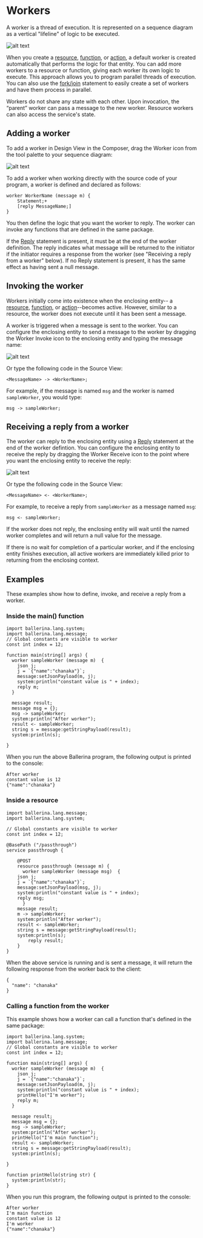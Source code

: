 # Workers

A worker is a thread of execution. It is represented on a sequence diagram as a vertical "lifeline" of logic to be executed. 

![alt text](../images/worker-lifeline.png "The default worker in a resource")

When you create a [resource](resources.md), [function](functions.md), or [action](actions.md), a default worker is created automatically that performs the logic for that entity. You can add more workers to a resource or function, giving each worker its own logic to execute. This approach allows you to program parallel threads of execution. You can also use the [fork/join](statements.md#forkjoin) statement to easily create a set of workers and have them process in parallel.

Workers do not share any state with each other. Upon invocation, the “parent” worker can pass a message to the new worker. Resource workers can also access the service's state.

## Adding a worker

To add a worker in Design View in the Composer, drag the Worker icon from the tool palette to your sequence diagram:

![alt text](../images/icons/worker.png "Worker icon")

To add a worker when working directly with the source code of your program, a worker is defined and declared as follows:

```
worker WorkerName (message m) {
    Statement;+
    [reply MessageName;]
}
```

You then define the logic that you want the worker to reply. The worker can invoke any functions that are defined in the same package. 

If the [Reply](statements.md#reply) statement is present, it must be at the end of the worker definition. The reply indicates what message will be returned to the initiator if the initiator requires a response from the worker (see "Receiving a reply from a worker" below). If no Reply statement is present, it has the same effect as having sent a null message.

## Invoking the worker

Workers initially come into existence when the enclosing entity-- a [resource](resources.md), [function](functions.md), or [action](actions.md)--becomes active. However, similar to a resource, the worker does not execute until it has been sent a message.

A worker is triggered when a message is sent to the worker. You can configure the enclosing entity to send a message to the worker by dragging the Worker Invoke icon to the enclosing entity and typing the message name:

![alt text](../images/icons/worker-invoke.png "Worker Invoke icon")

Or type the following code in the Source View:

```
<MessageName> -> <WorkerName>;
```

For example, if the message is named `msg` and the worker is named `sampleWorker`, you would type:

```
msg -> sampleWorker;
```

## Receiving a reply from a worker

The worker can reply to the enclosing entity using a [Reply](statements.md#reply) statement at the end of the worker defintion. You can configure the enclosing entity to receive the reply by dragging the Worker Receive icon to the point where you want the enclosing entity to receive the reply:

![alt text](../images/icons/worker-receive.png "Worker Receive icon")

Or type the following code in the Source View:

```
<MessageName> <- <WorkerName>;
```

For example, to receive a reply from `sampleWorker` as a message named `msg`:
```
msg <- sampleWorker;
```

If the worker does not reply, the enclosing entity will wait until the named worker completes and will return a null value for the message.

If there is no wait for completion of a particular worker, and if the enclosing entity finishes execution, all active workers are immediately killed prior to returning from the enclosing context. 

## Examples

These examples show how to define, invoke, and receive a reply from a worker. 

### Inside the main() function

```
import ballerina.lang.system;
import ballerina.lang.message;
// Global constants are visible to worker
const int index = 12;

function main(string[] args) {
  worker sampleWorker (message m)  {
    json j;
    j = `{"name":"chanaka"}`;
    message:setJsonPayload(m, j);
    system:println("constant value is " + index);
    reply m;
  }

  message result;
  message msg = {};
  msg -> sampleWorker;
  system:println("After worker");
  result <- sampleWorker;
  string s = message:getStringPayload(result);
  system:println(s);

}
```

When you run the above Ballerina program, the following output is printed to the console:

```
After worker
constant value is 12
{"name":"chanaka"}
```

### Inside a resource

```
import ballerina.lang.message;
import ballerina.lang.system;

// Global constants are visible to worker
const int index = 12;

@BasePath ("/passthrough")
service passthrough {

    @POST
    resource passthrough (message m) {
      worker sampleWorker (message msg)  {
	json j;
	j = `{"name":"chanaka"}`;
	message:setJsonPayload(msg, j);
	system:println("constant value is " + index);
	reply msg;
      }
	message result;
	m -> sampleWorker;
	system:println("After worker");
	result <- sampleWorker;
	string s = message:getStringPayload(result);
	system:println(s);
      	reply result;
    }
}
```

When the above service is running and is sent a message, it will return the following response from the worker back to the client:

```
{
  "name": "chanaka"
}
```

### Calling a function from the worker

This example shows how a worker can call a function that's defined in the same package:

```
import ballerina.lang.system;
import ballerina.lang.message;
// Global constants are visible to worker
const int index = 12;

function main(string[] args) {
  worker sampleWorker (message m)  {
    json j;
    j = `{"name":"chanaka"}`;
    message:setJsonPayload(m, j);
    system:println("constant value is " + index);
    printHello("I'm worker");
    reply m;
  }

  message result;
  message msg = {};
  msg -> sampleWorker;
  system:println("After worker");
  printHello("I'm main function");
  result <- sampleWorker;
  string s = message:getStringPayload(result);
  system:println(s);

}

function printHello(string str) {
  system:println(str);
}
```

When you run this program, the following output is printed to the console:

```
After worker
I'm main function
constant value is 12
I'm worker
{"name":"chanaka"}
```
